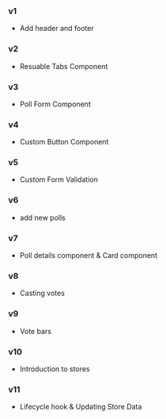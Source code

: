 ### v1
- Add header and footer

### v2
- Resuable Tabs Component

### v3
- Poll Form Component

### v4
- Custom Button Component

### v5
- Custom Form Validation

### v6
- add new polls

### v7
- Poll details component & Card component

### v8
- Casting votes

### v9
- Vote bars

### v10
- Introduction to stores

### v11
- Lifecycle hook & Updating Store Data